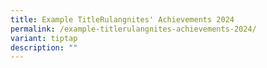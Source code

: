 ```yaml
---
title: Example TitleRulangnites' Achievements 2024
permalink: /example-titlerulangnites-achievements-2024/
variant: tiptap
description: ""
---
```

